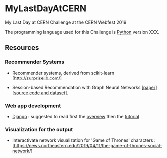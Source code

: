 # MyLastDayAtCERN
My Last Day at CERN Challenge at the CERN Webfest 2019

The programming language used for this Challenge is [Python](https://www.python.org/) version XXX.

## Resources

### Recommender Systems

- Recommender systems, derived from scikit-learn [http://surpriselib.com/]

- Session-based Recommendation with Graph Neural Networks [[paper]](https://arxiv.org/abs/1811.00855) [[source code and dataset]](https://github.com/CRIPAC-DIG/SR-GNN).

### Web app development

- [Django](https://www.djangoproject.com/) : suggested to read first the [overview](https://docs.djangoproject.com/en/2.2/intro/overview/) then the [tutorial](https://docs.djangoproject.com/en/2.2/intro/tutorial01/)

### Visualization for the output

- Interactivate network visualization for 'Game of Thrones' characters : [https://news.northeastern.edu/2019/04/11/the-game-of-thrones-social-network/]

